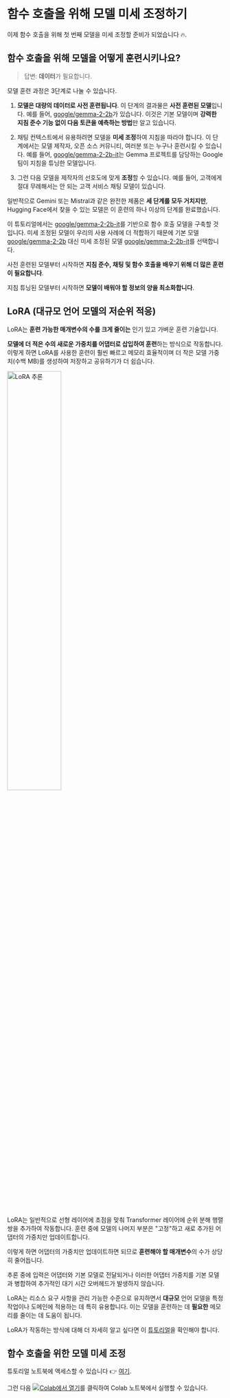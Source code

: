 # 함수 호출을 위해 모델 미세 조정하기

이제 함수 호출을 위해 첫 번째 모델을 미세 조정할 준비가 되었습니다 🔥.

## 함수 호출을 위해 모델을 어떻게 훈련시키나요?

> 답변: **데이터**가 필요합니다.

모델 훈련 과정은 3단계로 나눌 수 있습니다.

1. **모델은 대량의 데이터로 사전 훈련됩니다**. 이 단계의 결과물은 **사전 훈련된 모델**입니다. 예를 들어, [google/gemma-2-2b](https://huggingface.co/google/gemma-2-2b)가 있습니다. 이것은 기본 모델이며 **강력한 지침 준수 기능 없이 다음 토큰을 예측하는 방법**만 알고 있습니다.

2. 채팅 컨텍스트에서 유용하려면 모델을 **미세 조정**하여 지침을 따라야 합니다. 이 단계에서는 모델 제작자, 오픈 소스 커뮤니티, 여러분 또는 누구나 훈련시킬 수 있습니다. 예를 들어, [google/gemma-2-2b-it](https://huggingface.co/google/gemma-2-2b-it)는 Gemma 프로젝트를 담당하는 Google 팀이 지침을 튜닝한 모델입니다.

3. 그런 다음 모델을 제작자의 선호도에 맞게 **조정**할 수 있습니다. 예를 들어, 고객에게 절대 무례해서는 안 되는 고객 서비스 채팅 모델이 있습니다.

일반적으로 Gemini 또는 Mistral과 같은 완전한 제품은 **세 단계를 모두 거치지만**, Hugging Face에서 찾을 수 있는 모델은 이 훈련의 하나 이상의 단계를 완료했습니다.

이 튜토리얼에서는 [google/gemma-2-2b-it](https://huggingface.co/google/gemma-2-2b-it)를 기반으로 함수 호출 모델을 구축할 것입니다. 미세 조정된 모델이 우리의 사용 사례에 더 적합하기 때문에 기본 모델 [google/gemma-2-2b](https://huggingface.co/google/gemma-2-2b) 대신 미세 조정된 모델 [google/gemma-2-2b-it](https://huggingface.co/google/gemma-2-2b-it)를 선택합니다.

사전 훈련된 모델부터 시작하면 **지침 준수, 채팅 및 함수 호출을 배우기 위해 더 많은 훈련이 필요합니다**.

지침 튜닝된 모델부터 시작하면 **모델이 배워야 할 정보의 양을 최소화합니다**.

## LoRA (대규모 언어 모델의 저순위 적응)

LoRA는 **훈련 가능한 매개변수의 수를 크게 줄이는** 인기 있고 가벼운 훈련 기술입니다.

**모델에 더 적은 수의 새로운 가중치를 어댑터로 삽입하여 훈련**하는 방식으로 작동합니다. 이렇게 하면 LoRA를 사용한 훈련이 훨씬 빠르고 메모리 효율적이며 더 작은 모델 가중치(수백 MB)를 생성하여 저장하고 공유하기가 더 쉽습니다.

<img src="https://huggingface.co/datasets/agents-course/course-images/resolve/main/en/unit1/blog_multi-lora-serving_LoRA.gif" alt="LoRA 추론" width="50%"/>

LoRA는 일반적으로 선형 레이어에 초점을 맞춰 Transformer 레이어에 순위 분해 행렬 쌍을 추가하여 작동합니다. 훈련 중에 모델의 나머지 부분은 "고정"하고 새로 추가된 어댑터의 가중치만 업데이트합니다.

이렇게 하면 어댑터의 가중치만 업데이트하면 되므로 **훈련해야 할 매개변수**의 수가 상당히 줄어듭니다.

추론 중에 입력은 어댑터와 기본 모델로 전달되거나 이러한 어댑터 가중치를 기본 모델과 병합하여 추가적인 대기 시간 오버헤드가 발생하지 않습니다.

LoRA는 리소스 요구 사항을 관리 가능한 수준으로 유지하면서 **대규모** 언어 모델을 특정 작업이나 도메인에 적용하는 데 특히 유용합니다. 이는 모델을 훈련하는 데 **필요한** 메모리를 줄이는 데 도움이 됩니다.

LoRA가 작동하는 방식에 대해 더 자세히 알고 싶다면 이 [튜토리얼](https://huggingface.co/learn/nlp-course/chapter11/4?fw=pt)을 확인해야 합니다.

## 함수 호출을 위한 모델 미세 조정

튜토리얼 노트북에 액세스할 수 있습니다 👉 [여기](https://huggingface.co/agents-course/notebooks/blob/main/bonus-unit1/bonus-unit1.ipynb).

그런 다음 [![Colab에서 열기](https://colab.research.google.com/assets/colab-badge.svg)](https://colab.research.google.com/#fileId=https://huggingface.co/agents-course/notebooks/blob/main/bonus-unit1/bonus-unit1.ipynb)를 클릭하여 Colab 노트북에서 실행할 수 있습니다.
